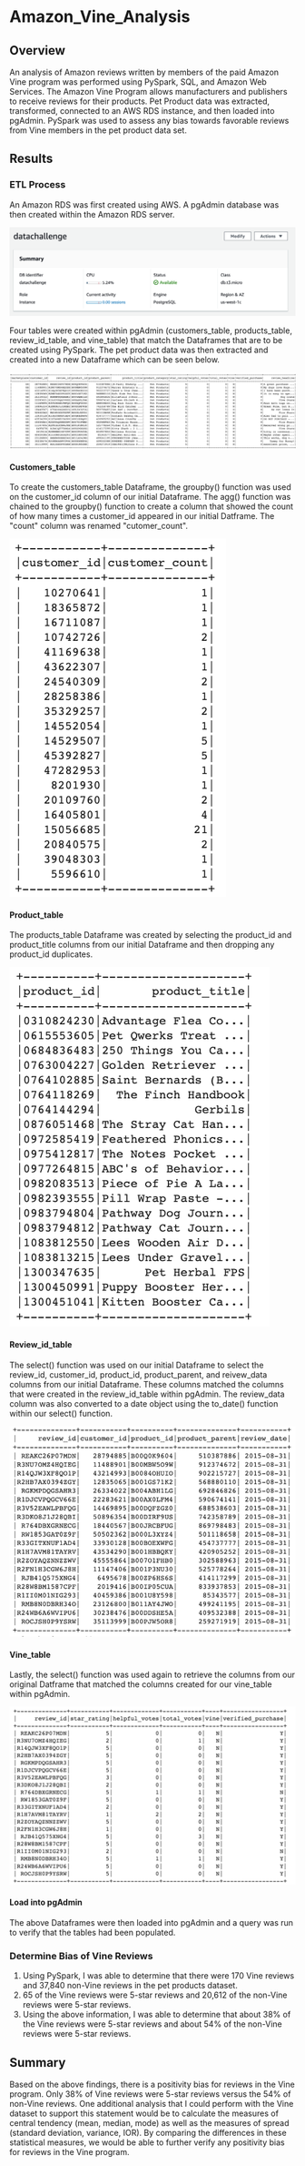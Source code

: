# Amazon_Vine_Analysis
## Overview
An analysis of Amazon reviews written by members of the paid Amazon Vine program was performed using PySpark, SQL, and Amazon Web Services. The Amazon Vine Program allows manufacturers and publishers to receive reviews for their products. Pet Product data was extracted, transformed, connected to an AWS RDS instance, and then loaded into pgAdmin. PySpark was used to assess any bias towards favorable reviews from Vine members in the pet product data set.   
## Results
### ETL Process
An Amazon RDS was first created using AWS. A pgAdmin database was then created within the Amazon RDS server. 

![This is an image](https://github.com/dsilvaggio/Amazon_Vine_Analysis/blob/main/Resources/Screen%20Shot%202022-06-09%20at%209.48.09%20AM.png)

Four tables were created within pgAdmin (customers_table, products_table, review_id_table, and vine_table) that match the Dataframes that are to be created using PySpark. The pet product data was then extracted and created into a new Dataframe which can be seen below.

![this is an image](https://github.com/dsilvaggio/Amazon_Vine_Analysis/blob/main/Resources/Screen%20Shot%202022-06-11%20at%209.26.17%20PM.png)
#### Customers_table
To create the customers_table Dataframe, the groupby() function was used on the customer_id column of our initial Dataframe. The agg() function was chained to the groupby() function to create a column that showed the count of how many times a customer_id appeared in our initial Datframe. The "count" column was renamed "cutomer_count".

![this is an image](https://github.com/dsilvaggio/Amazon_Vine_Analysis/blob/main/Resources/Screen%20Shot%202022-06-11%20at%209.28.30%20PM.png)
#### Product_table
The products_table Dataframe was created by selecting the product_id and product_title columns from our initial Dataframe and then dropping any product_id duplicates. 

![This is an image](https://github.com/dsilvaggio/Amazon_Vine_Analysis/blob/main/Resources/Screen%20Shot%202022-06-11%20at%209.29.24%20PM.png)
#### Review_id_table
The select() function was used on our initial Dataframe to select the review_id, customer_id, product_id, product_parent, and reivew_data columns from our initial Dataframe. These columns matched the columns that were created in the review_id_table within pgAdmin. The review_data column was also converted to a date object using the to_date() function within our select() function.

![This is an image](https://github.com/dsilvaggio/Amazon_Vine_Analysis/blob/main/Resources/Screen%20Shot%202022-06-11%20at%209.29.37%20PM.png)
#### Vine_table
Lastly, the select() function was used again to retrieve the columns from our original Datframe that matched the columns created for our vine_table within pgAdmin.

![This is an image](https://github.com/dsilvaggio/Amazon_Vine_Analysis/blob/main/Resources/Screen%20Shot%202022-06-11%20at%209.29.47%20PM.png)

#### Load into pgAdmin
The above Dataframes were then loaded into pgAdmin and a query was run to verify that the tables had been populated.

### Determine Bias of Vine Reviews
1. Using PySpark, I was able to determine that there were 170 Vine reviews and 37,840 non-Vine reviews in the pet products dataset. 
2. 65 of the Vine reviews were 5-star reviews and 20,612 of the non-Vine reviews were 5-star reviews.
3. Using the above information, I was able to determine that about 38% of the Vine reviews were 5-star reviews and about 54% of the non-Vine reviews were 5-star reviews.  

## Summary
Based on the above findings, there is a positivity bias for reviews in the Vine program. Only 38% of Vine reviews were 5-star reviews versus the 54% of non-Vine reviews. One additional analysis that I could perform with the Vine dataset to support this statement would be to calculate the measures of central tendency (mean, median, mode) as well as the measures of spread (standard deviation, variance, IOR). By comparing the differences in these statistical measures, we would be able to further verify any positivity bias for reviews in the Vine program.  
